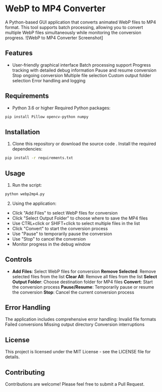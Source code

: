 # WebP to MP4 Converter
A Python-based GUI application that converts animated WebP files to MP4 format. This tool supports batch processing, allowing you to convert multiple WebP files simultaneously while monitoring the conversion progress.
![WebP to MP4 Converter Screenshot]
## Features
- User-friendly graphical interface
 Batch processing support
 Progress tracking with detailed debug information
 Pause and resume conversion
 Stop ongoing conversion
 Multiple file selection
 Custom output folder selection
 Error handling and logging
## Requirements
- Python 3.6 or higher
 Required Python packages:
 ```bash
 pip install Pillow opencv-python numpy
 ```
## Installation
1. Clone this repository or download the source code
. Install the required dependencies:
  ```bash
  pip install -r requirements.txt
  ```
## Usage
1. Run the script:
  ```bash
  python webp2mp4.py
  ```
2. Using the application:
  - Click "Add Files" to select WebP files for conversion
  - Click "Select Output Folder" to choose where to save the MP4 files
  - Use CTRL+click or SHIFT+click to select multiple files in the list
  - Click "Convert" to start the conversion process
  - Use "Pause" to temporarily pause the conversion
  - Use "Stop" to cancel the conversion
  - Monitor progress in the debug window
## Controls
- **Add Files**: Select WebP files for conversion
 **Remove Selected**: Remove selected files from the list
 **Clear All**: Remove all files from the list
 **Select Output Folder**: Choose destination folder for MP4 files
 **Convert**: Start the conversion process
 **Pause/Resume**: Temporarily pause or resume the conversion
 **Stop**: Cancel the current conversion process
## Error Handling
The application includes comprehensive error handling:
 Invalid file formats
 Failed conversions
 Missing output directory
 Conversion interruptions
## License
This project is licensed under the MIT License - see the LICENSE file for details.
## Contributing
Contributions are welcome! Please feel free to submit a Pull Request.
